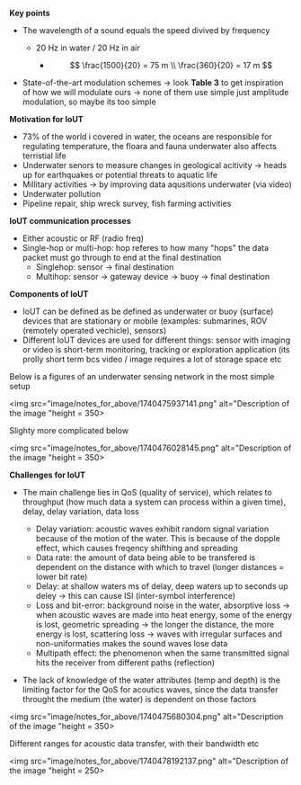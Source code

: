 **Key points**

- The wavelength of a sound equals the speed divived by frequency

  - 20 Hz in water / 20 Hz in air

    - $$
      \frac{1500}{20} = 75 m \\
      \frac{360}{20} = 17 m
      $$
- State-of-the-art modulation schemes -> look **Table 3** to get inspiration of how we will modulate ours -> none of them use simple just amplitude modulation, so maybe its too simple

**Motivation for IoUT**

- 73% of the world i covered in water, the oceans are responsible for regulating temperature, the floara and fauna underwater also affects terristial life
- Underwater senors to measure changes in geological acitivity -> heads up for earthquakes or potential threats to aquatic life
- Millitary activities -> by improving data aqusitions underwater (via video)
- Underwater pollution
- Pipeline repair, ship wreck survey, fish farming activities

**IoUT communication processes**

- Either acoustic or RF (radio freq)
- Single-hop or multi-hop: hop referes to how many "hops" the data packet must go through to end at the final destination
  - Singlehop: sensor -> final destination
  - Multihop: sensor -> gateway device -> buoy -> final destination

**Components of IoUT**

* IoUT can be defined as be defined as underwater or buoy (surface) devices that are stationary or mobile (examples: submarines, ROV (remotely operated vechicle), sensors)
* Different IoUT devices are used for different things: sensor with imaging or video is short-term monitoring, tracking or exploration application (its prolly short term bcs video / image requires a lot of storage space etc

Below is a figures of an underwater sensing network in the most simple setup

<img src="image/notes_for_above/1740475937141.png" alt="Description of the image "height = 350>

Slighty more complicated below

<img src="image/notes_for_above/1740476028145.png" alt="Description of the image "height = 350>


**Challenges for IoUT**

- The main challenge lies in QoS (quality of service), which relates to throughput (how much data a system can process within a given time), delay, delay variation, data loss

  - Delay variation: acoustic waves exhibit random signal variation because of the motion of the water. This is because of the dopple effect, which causes freqency shifthing and spreading
  - Data rate: the amount of data being able to be transfered is dependent on the distance with which to travel (longer distances = lower bit rate)
  - Delay: at shallow waters ms of delay, deep waters up to seconds up deley -> this can cause ISI (inter-symbol interference)
  - Loss and bit-error: background noise in the water, absorptive loss -> when acoustic waves are made into heat energy, some of the energy is lost, geometric spreading -> the longer the distance, the more energy is lost, scattering loss -> waves with irregular surfaces and non-uniformaties makes the sound waves lose data
  - Multipath effect: the phenomenon when the same transmitted signal hits the receiver from different paths (reflection)
- The lack of knowledge of the water attributes (temp and depth) is the limiting factor for the QoS for acoutics waves, since the data transfer throught the medium (the water) is dependent on those factors


<img src="image/notes_for_above/1740475680304.png" alt="Description of the image "height = 350>

Different ranges for acoustic data transfer, with their bandwidth etc

<img src="image/notes_for_above/1740478192137.png" alt="Description of the image "height = 250>
